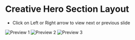 # Creative Hero Section Layout
- Click on Left or Right arrow to view next or previous slide

![Preview 1](,/Preview1.png)
![Preview 2](,/Preview2.png)
![Preview 3](,/Preview3.png)
